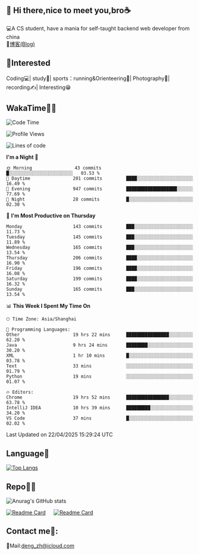 👋 Hi there,nice to meet you,bro☕
---
💻A CS student, have a mania for self-taught backend web developer from china   
📌[博客(Blog)](https://github.com/HealUP/MyBlog)

 <!-- waka-box start -->
 <!-- waka-box end -->
 
🧲**Interested**
--
Coding💻| study📖| sports：running&Orienteering🏃‍| Photography📸| recording✍️| Interesting😁

WakaTime👨‍💻
---
<!--START_SECTION:waka-->
![Code Time](http://img.shields.io/badge/Code%20Time-2%2C883%20hrs%2014%20mins-blue)

![Profile Views](http://img.shields.io/badge/Profile%20Views-0-blue)

![Lines of code](https://img.shields.io/badge/From%20Hello%20World%20I%27ve%20Written-205.1%20thousand%20lines%20of%20code-blue)

**I'm a Night 🦉** 

```text
🌞 Morning                43 commits          █░░░░░░░░░░░░░░░░░░░░░░░░   03.53 % 
🌆 Daytime                201 commits         ████░░░░░░░░░░░░░░░░░░░░░   16.49 % 
🌃 Evening                947 commits         ███████████████████░░░░░░   77.69 % 
🌙 Night                  28 commits          █░░░░░░░░░░░░░░░░░░░░░░░░   02.30 % 
```
📅 **I'm Most Productive on Thursday** 

```text
Monday                   143 commits         ███░░░░░░░░░░░░░░░░░░░░░░   11.73 % 
Tuesday                  145 commits         ███░░░░░░░░░░░░░░░░░░░░░░   11.89 % 
Wednesday                165 commits         ███░░░░░░░░░░░░░░░░░░░░░░   13.54 % 
Thursday                 206 commits         ████░░░░░░░░░░░░░░░░░░░░░   16.90 % 
Friday                   196 commits         ████░░░░░░░░░░░░░░░░░░░░░   16.08 % 
Saturday                 199 commits         ████░░░░░░░░░░░░░░░░░░░░░   16.32 % 
Sunday                   165 commits         ███░░░░░░░░░░░░░░░░░░░░░░   13.54 % 
```


📊 **This Week I Spent My Time On** 

```text
🕑︎ Time Zone: Asia/Shanghai

💬 Programming Languages: 
Other                    19 hrs 22 mins      ████████████████░░░░░░░░░   62.20 % 
Java                     9 hrs 24 mins       ████████░░░░░░░░░░░░░░░░░   30.20 % 
XML                      1 hr 10 mins        █░░░░░░░░░░░░░░░░░░░░░░░░   03.78 % 
Text                     33 mins             ░░░░░░░░░░░░░░░░░░░░░░░░░   01.79 % 
Python                   19 mins             ░░░░░░░░░░░░░░░░░░░░░░░░░   01.07 % 

🔥 Editors: 
Chrome                   19 hrs 52 mins      ████████████████░░░░░░░░░   63.78 % 
IntelliJ IDEA            10 hrs 39 mins      █████████░░░░░░░░░░░░░░░░   34.20 % 
VS Code                  37 mins             █░░░░░░░░░░░░░░░░░░░░░░░░   02.02 % 
```


 Last Updated on 22/04/2025 15:29:24 UTC
<!--END_SECTION:waka-->

Language🚀
---
[![Top Langs](https://github-readme-stats.vercel.app/api/top-langs/?username=HealUP&layout=compact&hide_border=true)](https://github.com/HealUP)

Repo🧑‍💻
---
![Anurag's GitHub stats](https://github-readme-stats.vercel.app/api?username=HealUP&count_private=true&show_icons=true&theme=gruvbox&hide_border=true) 

[![Readme Card](https://github-readme-stats.vercel.app/api/pin/?username=HealUP&repo=InternetEy&theme=transparent)](https://github.com/HealUP/InternetEy) &emsp;
[![Readme Card](https://github-readme-stats.vercel.app/api/pin/?username=HealUP&repo=CampusExperience&theme=transparent)](https://github.com/HealUP/CampusExperience)


Contact me📱:
---
📮Mail:deng_zh@icloud.com  
